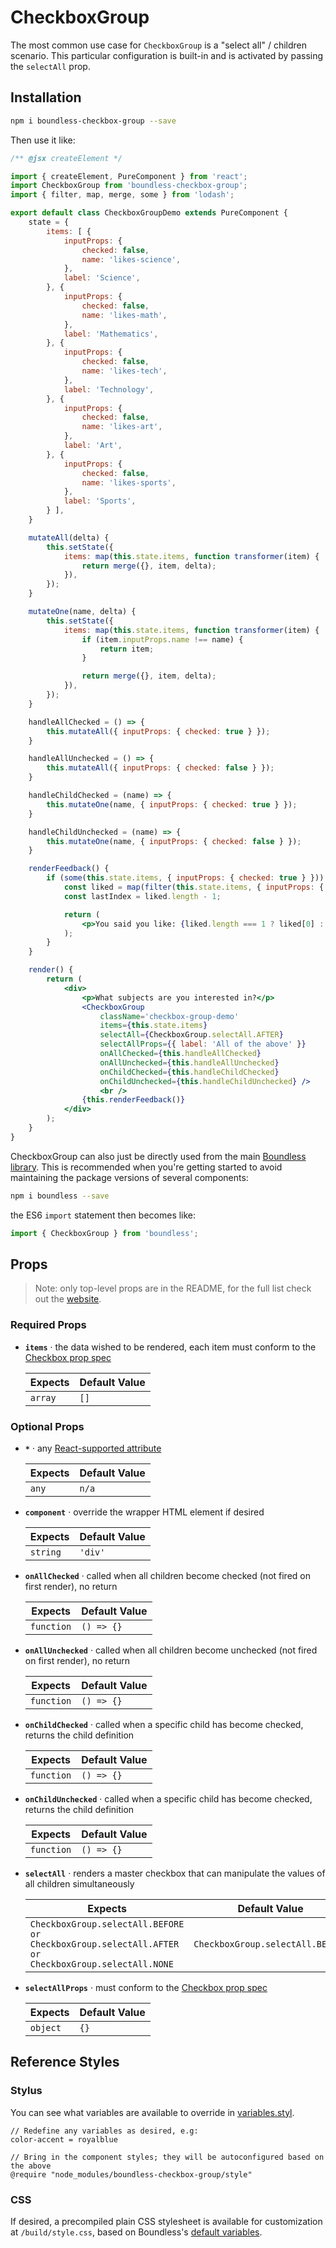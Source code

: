 <!---
THIS IS AN AUTOGENERATED FILE. EDIT PACKAGES/BOUNDLESS-CHECKBOX-GROUP/INDEX.JS INSTEAD.
-->
# CheckboxGroup

The most common use case for `CheckboxGroup` is a "select all" / children scenario. This particular
configuration is built-in and is activated by passing the `selectAll` prop.

## Installation

```bash
npm i boundless-checkbox-group --save
```

Then use it like:


```jsx
/** @jsx createElement */

import { createElement, PureComponent } from 'react';
import CheckboxGroup from 'boundless-checkbox-group';
import { filter, map, merge, some } from 'lodash';

export default class CheckboxGroupDemo extends PureComponent {
    state = {
        items: [ {
            inputProps: {
                checked: false,
                name: 'likes-science',
            },
            label: 'Science',
        }, {
            inputProps: {
                checked: false,
                name: 'likes-math',
            },
            label: 'Mathematics',
        }, {
            inputProps: {
                checked: false,
                name: 'likes-tech',
            },
            label: 'Technology',
        }, {
            inputProps: {
                checked: false,
                name: 'likes-art',
            },
            label: 'Art',
        }, {
            inputProps: {
                checked: false,
                name: 'likes-sports',
            },
            label: 'Sports',
        } ],
    }

    mutateAll(delta) {
        this.setState({
            items: map(this.state.items, function transformer(item) {
                return merge({}, item, delta);
            }),
        });
    }

    mutateOne(name, delta) {
        this.setState({
            items: map(this.state.items, function transformer(item) {
                if (item.inputProps.name !== name) {
                    return item;
                }

                return merge({}, item, delta);
            }),
        });
    }

    handleAllChecked = () => {
        this.mutateAll({ inputProps: { checked: true } });
    }

    handleAllUnchecked = () => {
        this.mutateAll({ inputProps: { checked: false } });
    }

    handleChildChecked = (name) => {
        this.mutateOne(name, { inputProps: { checked: true } });
    }

    handleChildUnchecked = (name) => {
        this.mutateOne(name, { inputProps: { checked: false } });
    }

    renderFeedback() {
        if (some(this.state.items, { inputProps: { checked: true } })) {
            const liked = map(filter(this.state.items, { inputProps: { checked: true } }), 'label');
            const lastIndex = liked.length - 1;

            return (
                <p>You said you like: {liked.length === 1 ? liked[0] : [ liked.slice(0, lastIndex).join(', '), 'and', liked.slice(lastIndex) ].join(' ')}.</p>
            );
        }
    }

    render() {
        return (
            <div>
                <p>What subjects are you interested in?</p>
                <CheckboxGroup
                    className='checkbox-group-demo'
                    items={this.state.items}
                    selectAll={CheckboxGroup.selectAll.AFTER}
                    selectAllProps={{ label: 'All of the above' }}
                    onAllChecked={this.handleAllChecked}
                    onAllUnchecked={this.handleAllUnchecked}
                    onChildChecked={this.handleChildChecked}
                    onChildUnchecked={this.handleChildUnchecked} />
                    <br />
                {this.renderFeedback()}
            </div>
        );
    }
}
```



CheckboxGroup can also just be directly used from the main [Boundless library](https://www.npmjs.com/package/boundless). This is recommended when you're getting started to avoid maintaining the package versions of several components:

```bash
npm i boundless --save
```

the ES6 `import` statement then becomes like:

```js
import { CheckboxGroup } from 'boundless';
```



## Props

> Note: only top-level props are in the README, for the full list check out the [website](https://boundless.js.org/CheckboxGroup).

### Required Props

- __`items`__ &middot; the data wished to be rendered, each item must conform to the [Checkbox prop spec](https://github.com/enigma-io/boundless/blob/master/packages/boundless-checkbox)

  Expects | Default Value
  ---     | ---
  `array` | `[]`


### Optional Props

- __`*`__ &middot; any [React-supported attribute](https://facebook.github.io/react/docs/tags-and-attributes.html#html-attributes)

  Expects | Default Value
  ---     | ---
  `any` | `n/a`

- __`component`__ &middot; override the wrapper HTML element if desired

  Expects | Default Value
  ---     | ---
  `string` | `'div'`

- __`onAllChecked`__ &middot; called when all children become checked (not fired on first render), no return

  Expects | Default Value
  ---     | ---
  `function` | `() => {}`

- __`onAllUnchecked`__ &middot; called when all children become unchecked (not fired on first render), no return

  Expects | Default Value
  ---     | ---
  `function` | `() => {}`

- __`onChildChecked`__ &middot; called when a specific child has become checked, returns the child definition

  Expects | Default Value
  ---     | ---
  `function` | `() => {}`

- __`onChildUnchecked`__ &middot; called when a specific child has become checked, returns the child definition

  Expects | Default Value
  ---     | ---
  `function` | `() => {}`

- __`selectAll`__ &middot; renders a master checkbox that can manipulate the values of all children simultaneously

  Expects | Default Value
  ---     | ---
  `CheckboxGroup.selectAll.BEFORE or CheckboxGroup.selectAll.AFTER or CheckboxGroup.selectAll.NONE` | `CheckboxGroup.selectAll.BEFORE`

- __`selectAllProps`__ &middot; must conform to the [Checkbox prop spec](./Checkbox)

  Expects | Default Value
  ---     | ---
  `object` | `{}`


## Reference Styles
### Stylus
You can see what variables are available to override in [variables.styl](https://github.com/enigma-io/boundless/blob/master/variables.styl).

```stylus
// Redefine any variables as desired, e.g:
color-accent = royalblue

// Bring in the component styles; they will be autoconfigured based on the above
@require "node_modules/boundless-checkbox-group/style"
```

### CSS
If desired, a precompiled plain CSS stylesheet is available for customization at `/build/style.css`, based on Boundless's [default variables](https://github.com/enigma-io/boundless/blob/master/variables.styl).

